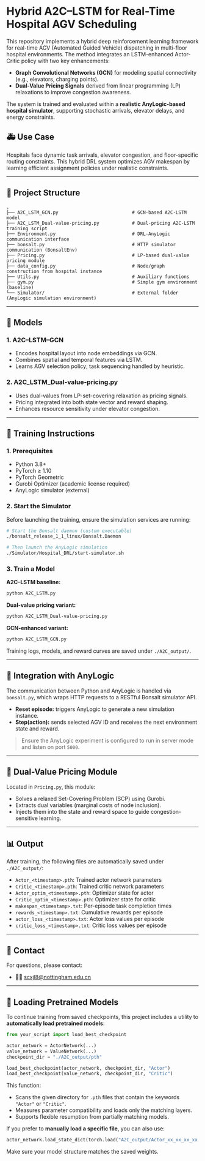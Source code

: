 
# Hybrid A2C–LSTM for Real-Time Hospital AGV Scheduling

This repository implements a hybrid deep reinforcement learning framework for real-time AGV (Automated Guided Vehicle) dispatching in multi-floor hospital environments. The method integrates an LSTM-enhanced Actor-Critic policy with two key enhancements:

- **Graph Convolutional Networks (GCN)** for modeling spatial connectivity (e.g., elevators, charging points).
- **Dual-Value Pricing Signals** derived from linear programming (LP) relaxations to improve congestion awareness.

The system is trained and evaluated within a **realistic AnyLogic-based hospital simulator**, supporting stochastic arrivals, elevator delays, and energy constraints.

## 🚑 Use Case

Hospitals face dynamic task arrivals, elevator congestion, and floor-specific routing constraints. This hybrid DRL system optimizes AGV makespan by learning efficient assignment policies under realistic constraints.

---

## 📁 Project Structure

```
.
├── A2C_LSTM_GCN.py                           # GCN-based A2C-LSTM model
├── A2C_LSTM_Dual-value-pricing.py            # Dual-pricing A2C-LSTM training script
├── Environment.py                            # DRL-AnyLogic communication interface
├── bonsalt.py                                # HTTP simulator communication (BonsaltEnv)
├── Pricing.py                                # LP-based dual-value pricing module
├── data_config.py                            # Node/graph construction from hospital instance
├── Utils.py                                  # Auxiliary functions
├── gym.py                                    # Simple gym environment (baseline)
└── Simulator/                                # External folder (AnyLogic simulation environment)
```

---

## 🧠 Models

### 1. A2C–LSTM–GCN

- Encodes hospital layout into node embeddings via GCN.
- Combines spatial and temporal features via LSTM.
- Learns AGV selection policy; task sequencing handled by heuristic.

### 2. A2C_LSTM_Dual-value-pricing.py

- Uses dual-values from LP-set-covering relaxation as pricing signals.
- Pricing integrated into both state vector and reward shaping.
- Enhances resource sensitivity under elevator congestion.

---

## 🧪 Training Instructions

### 1. Prerequisites

- Python 3.8+
- PyTorch ≥ 1.10
- PyTorch Geometric
- Gurobi Optimizer (academic license required)
- AnyLogic simulator (external)

### 2. Start the Simulator

Before launching the training, ensure the simulation services are running:

```bash
# Start the Bonsalt daemon (custom executable)
./bonsalt_release_1_1_linux/Bonsalt.Daemon

# Then launch the AnyLogic simulation
./Simulator/Hospital_DRL/start-simulator.sh
```

### 3. Train a Model

**A2C–LSTM baseline:**
```bash
python A2C_LSTM.py
```

**Dual-value pricing variant:**
```bash
python A2C_LSTM_Dual-value-pricing.py
```

**GCN-enhanced variant:**
```bash
python A2C_LSTM_GCN.py
```

Training logs, models, and reward curves are saved under `./A2C_output/`.

---

## 🔌 Integration with AnyLogic

The communication between Python and AnyLogic is handled via `bonsalt.py`, which wraps HTTP requests to a RESTful Bonsalt simulator API.

- **Reset episode:** triggers AnyLogic to generate a new simulation instance.
- **Step(action):** sends selected AGV ID and receives the next environment state and reward.

> Ensure the AnyLogic experiment is configured to run in server mode and listen on port `5000`.

---

## 🧮 Dual-Value Pricing Module

Located in `Pricing.py`, this module:

- Solves a relaxed Set-Covering Problem (SCP) using Gurobi.
- Extracts dual variables (marginal costs of node inclusion).
- Injects them into the state and reward space to guide congestion-sensitive learning.

---

## 📊 Output

After training, the following files are automatically saved under `./A2C_output/`:

- `Actor_<timestamp>.pth`: Trained actor network parameters
- `Critic_<timestamp>.pth`: Trained critic network parameters
- `Actor_optim_<timestamp>.pth`: Optimizer state for actor
- `Critic_optim_<timestamp>.pth`: Optimizer state for critic
- `makespan_<timestamp>.txt`: Per-episode task completion times
- `rewards_<timestamp>.txt`: Cumulative rewards per episode
- `actor_loss_<timestamp>.txt`: Actor loss values per episode
- `critic_loss_<timestamp>.txt`: Critic loss values per episode

---



## 📧 Contact

For questions, please contact:
- 🧑‍🔬 scxjl8@nottingham.edu.cn

---

## 🔄 Loading Pretrained Models

To continue training from saved checkpoints, this project includes a utility to **automatically load pretrained models**:

```python
from your_script import load_best_checkpoint

actor_network = ActorNetwork(...)
value_network = ValueNetwork(...)
checkpoint_dir = "./A2C_output/pth"

load_best_checkpoint(actor_network, checkpoint_dir, "Actor")
load_best_checkpoint(value_network, checkpoint_dir, "Critic")
```

This function:
- Scans the given directory for `.pth` files that contain the keywords `"Actor"` or `"Critic"`.
- Measures parameter compatibility and loads only the matching layers.
- Supports flexible resumption from partially matching models.

If you prefer to **manually load a specific file**, you can also use:

```python
actor_network.load_state_dict(torch.load("A2C_output/Actor_xx_xx_xx_xx.pth"))
```

Make sure your model structure matches the saved weights.
